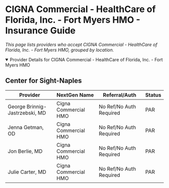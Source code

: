 # CIGNA Commercial - HealthCare of Florida, Inc. - Fort Myers HMO - Insurance Guide

*This page lists providers who accept CIGNA Commercial - HealthCare of Florida, Inc. - Fort Myers HMO, grouped by location.*

<details open><summary>Provider Details for CIGNA Commercial - HealthCare of Florida, Inc. - Fort Myers HMO</summary>

## Center for Sight-Naples

| Provider | NextGen Name | Referral/Auth | Status |
|----------|-------------|--------------|--------|
| George Brinnig-Jastrzebski, MD | Cigna Commercial HMO | No Ref/No Auth Required | PAR |
| Jenna Getman, OD | Cigna Commercial HMO | No Ref/No Auth Required | PAR |
| Jon Berlie, MD | Cigna Commercial HMO | No Ref/No Auth Required | PAR |
| Julie Carter, MD | Cigna Commercial HMO | No Ref/No Auth Required | PAR |

</details>

